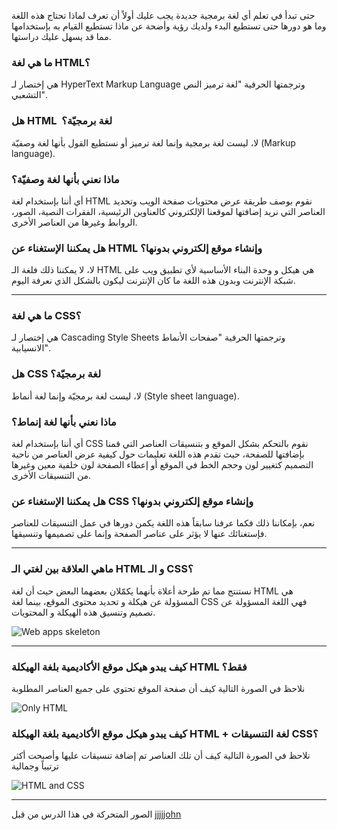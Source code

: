 حتى تبدأ في تعلم أي لغة برمجية جديدة يجب عليك أولاً أن تعرف لماذا تحتاج هذه اللغة وما هو دورها حتى تستطيع البدء ولديك رؤية وأضحة عن ماذا تستطيع القيام به بإستخدامها مما قد يسهل عليك دراستها.

### ما هي لغة HTML؟

هي إختصار لـ HyperText Markup Language وترجمتها الحرفية "لغة ترميز النص التشعبي".

### هل HTML  لغة برمجيّة؟

لا، ليست لغة برمجية وإنما لغة ترميز أو نستطيع القول بأنها لغة وصفيّة (Markup language).

### ماذا نعني بأنها لغة وصفيّة؟

أي أننا بإستخدام لغة HTML نقوم بوصف طريقة عرض محتويات صفحة الويب وتحديد العناصر التي نريد إضافتها لموقعنا الإلكتروني كالعناوين الرئيسية، الفقرات النصية، الصور، الروابط وغيرها من العناصر الأخرى.


### هل يمكننا الإستغناء عن HTML وإنشاء موقع إلكتروني بدونها؟

لا، لا يمكننا ذلك فلغة الـ HTML هي هيكل و وحدة البناء الأساسية لأي تطبيق ويب على شبكة الإنترنت وبدون هذه اللغة ما كان الإنترنت ليكون بالشكل الذي نعرفة اليوم.


---

### ما هي لغة CSS؟

هي إختصار لـ Cascading Style Sheets وترجمتها الحرفية "صفحات الأنماط الانسيابية".


### هل CSS  لغة برمجيّة؟

لا، ليست لغة برمجيّة وإنما لغة أنماط (Style sheet language).

### ماذا نعني بأنها لغة إنماط؟

أي أننا بإستخدام لغة CSS نقوم بالتحكم بشكل الموقع و بتنسيقات العناصر التي قمنا بإضافتها للصفحة، حيث تقدم هذه اللغة تعليمات حول كيفية عرض العناصر من ناحية التصميم كتغيير لون وحجم الخط في الموقع أو إعطاء الصفحة لون خلفية معين وغيرها من التنسيقات الأخرى.

### هل يمكننا الإستغناء عن CSS وإنشاء موقع إلكتروني بدونها؟

نعم، بإمكاننا ذلك فكما عرفنا سابقاً هذه اللغة يكمن دورها في عمل التنسيقات للعناصر فإستغنائك عنها لا يؤثر على عناصر الصفحة وإنما على تصميمها وتنسيقها.

---

### ماهي العلاقة بين لغتي الـ HTML و الـ CSS؟

نستنتج مما تم طرحة أعلاة بأنهما يكمّلان بعضهما البعض حيث أن لغة HTML هي المسؤولة عن هيكلة و تحديد محتوى الموقع، بينما لغة CSS فهي اللغة المسؤولة عن تصميم وتنسيق هذه الهيكلة و المحتويات.

![Web apps skeleton](css.gif) 

---

### كيف يبدو هيكل موقع الأكاديمية بلغة الهيكلة HTML فقط؟

نلاحظ في الصورة التالية كيف أن صفحة الموقع تحتوي على جميع العناصر المطلوبة 

![Only HTML](only_html.png) 


### كيف يبدو هيكل موقع الأكاديمية بلغة الهيكلة HTML + لغة التنسيقات CSS؟

نلاحظ في الصورة التالية كيف أن تلك العناصر تم إضافة تنسيقات عليها وأصبحت أكثر ترتيباً وجمالية 

![HTML and CSS](htm_and_css.png) 

---

الصور المتحركة في هذا الدرس من قبل [jjjjjohn](https://giphy.com/jjjjjohn)
